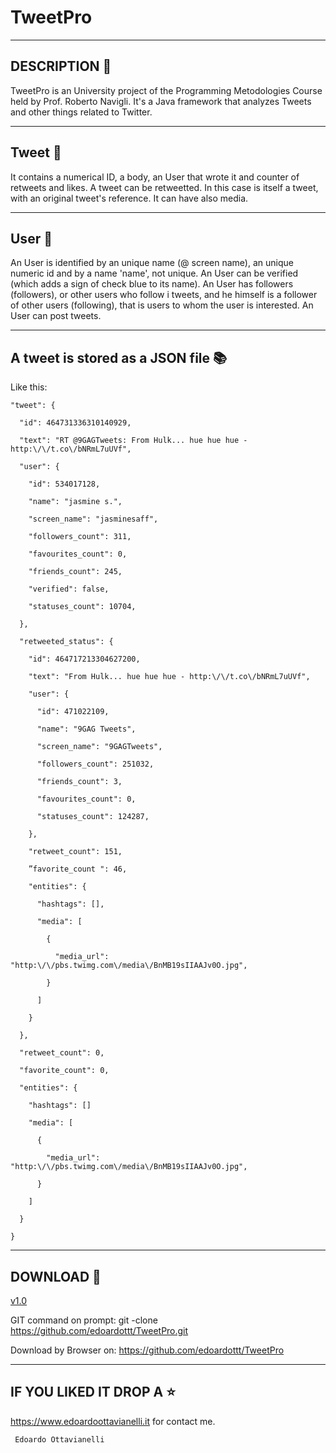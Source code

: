 # TweetPro
---------------------
DESCRIPTION :mega:
---------------------
TweetPro is an University project of the Programming Metodologies Course held by Prof. Roberto Navigli.
It's a Java framework that analyzes Tweets and other things related to Twitter.

-------------------
Tweet :baby_chick:
-------------------

It contains a numerical ID, a body, an User that wrote it and counter of retweets and likes.
A tweet can be retweetted. In this case is itself a tweet, with an original tweet's reference.
It can have also media.

--------------------
User :boy:
--------------------

An User is identified by an unique name (@ screen name), an unique numeric id and by
a name 'name', not unique. An User can be verified (which adds a sign of
check blue to its name). An User has followers (followers), or other users who follow i
tweets, and he himself is a follower of other users (following), that is users to whom the user is
interested. An User can post tweets.

------------------------
A tweet is stored as a JSON file :books:
------------------------

Like this:

    "tweet": {

      "id": 464731336310140929,

      "text": "RT @9GAGTweets: From Hulk... hue hue hue - http:\/\/t.co\/bNRmL7uUVf",

      "user": {

        "id": 534017128,

        "name": "jasmine s.",

        "screen_name": "jasminesaff",

        "followers_count": 311,

        "favourites_count": 0,

        "friends_count": 245,

        "verified": false,

        "statuses_count": 10704,

      },

      "retweeted_status": {

        "id": 464717213304627200,

        "text": "From Hulk... hue hue hue - http:\/\/t.co\/bNRmL7uUVf",

        "user": {

          "id": 471022109,

          "name": "9GAG Tweets",

          "screen_name": "9GAGTweets",

          "followers_count": 251032,

          "friends_count": 3,

          "favourites_count": 0,

          "statuses_count": 124287,

        },

        "retweet_count": 151,

        ”favorite_count ": 46,

        "entities": {

          "hashtags": [],

          "media": [

            {

              "media_url": "http:\/\/pbs.twimg.com\/media\/BnMB19sIIAAJv0O.jpg",

            }

          ]

        }

      },

      "retweet_count": 0,

      "favorite_count": 0,

      "entities": {

        "hashtags": []

        "media": [

          {

            "media_url": "http:\/\/pbs.twimg.com\/media\/BnMB19sIIAAJv0O.jpg",

          }

        ]

      }

    }

--------------------------
DOWNLOAD :satellite:
--------------------------

[v1.0](https://github.com/edoardottt/TweetPro/releases/tag/v1.0)

GIT command on prompt: git -clone https://github.com/edoardottt/TweetPro.git

Download by Browser on: https://github.com/edoardottt/TweetPro

--------------------------
IF YOU LIKED IT DROP A :star:
--------------------------
 
 https://www.edoardoottavianelli.it for contact me.
        
          
     Edoardo Ottavianelli
 
